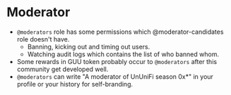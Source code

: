 # Moderator

- `@moderators` role has some permissions which @moderator-candidates role doesn't have.
  - Banning, kicking out and timing out users.
  - Watching audit logs which contains the list of who banned whom.
- Some rewards in GUU token probably occur to `@moderators` after this community get developed well.
- `@moderators` can write "A moderator of UnUniFi season 0x*" in your profile or your history for self-branding.
